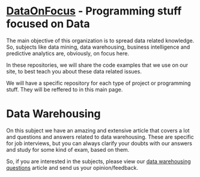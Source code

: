 # [DataOnFocus](http://www.dataonfocus.com)  - Programming stuff focused on Data

The main objective of this organization is to spread data related knowledge. So, subjects like data mining, data warehousing, business intelligence and predictive analytics are, obviously, on focus here.

In these repositories, we will share the code examples that we use on our site, to best teach you about these data related issues.

We will have a specific repository for each type of project or programming stuff. They will be reffered to in this main page.

# Data Warehousing

On this subject we have an amazing and extensive article that covers a lot and questions and answers related to data warehousing. These are specific for job interviews, but you can always clarify your doubts with our answers and study for some kind of exam, based on them.

So, if you are interested in the subjects, please view our [data warehousing questions](http://www.dataonfocus.com/data-warehouse-interview-questions-and-answers/) article and send us your opinion/feedback.
